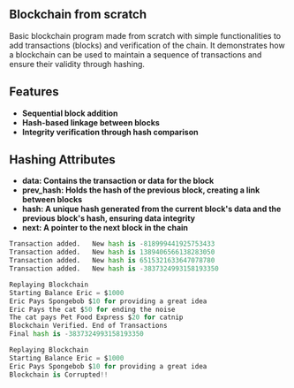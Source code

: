 ## Blockchain from scratch
Basic blockchain program made from scratch with simple functionalities to add transactions (blocks) and verification of the chain. It demonstrates how a blockchain can be used to maintain a sequence of transactions and ensure their validity through hashing.


## Features
- **Sequential block addition**
- **Hash-based linkage between blocks**
- **Integrity verification through hash comparison**

## Hashing Attributes
- **data: Contains the transaction or data for the block**
- **prev_hash: Holds the hash of the previous block, creating a link between blocks**
- **hash: A unique hash generated from the current block's data and the previous block's hash, ensuring data integrity**
- **next: A pointer to the next block in the chain**

```python
Transaction added.   New hash is -818999441925753433
Transaction added.   New hash is 1389406566138283050
Transaction added.   New hash is 6515321633647078780
Transaction added.   New hash is -3837324993158193350

Replaying Blockchain 
Starting Balance Eric = $1000
Eric Pays Spongebob $10 for providing a great idea
Eric Pays the cat $50 for ending the noise
The cat pays Pet Food Express $20 for catnip
Blockchain Verified. End of Transactions
Final hash is -3837324993158193350

Replaying Blockchain 
Starting Balance Eric = $1000
Eric Pays Spongebob $10 for providing a great idea
Blockchain is Corrupted!!
```
